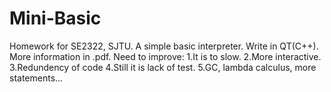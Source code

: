 # Mini-Basic
Homework for SE2322, SJTU.
A simple basic interpreter. Write in QT(C++).
More information in .pdf.
Need to improve:
1.It is to slow.
2.More interactive.
3.Redundency of code
4.Still it is lack of test.
5.GC, lambda calculus, more statements...
